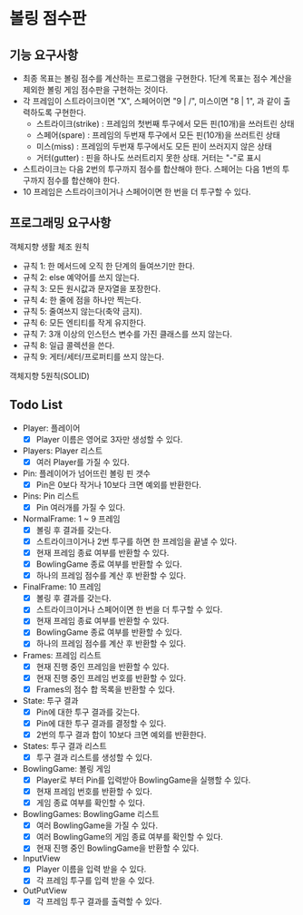 # 볼링 점수판

## 기능 요구사항

- 최종 목표는 볼링 점수를 계산하는 프로그램을 구현한다. 1단계 목표는 점수 계산을 제외한 볼링 게임 점수판을 구현하는 것이다.
- 각 프레임이 스트라이크이면 "X", 스페어이면 "9 | /", 미스이면 "8 | 1", 과 같이 출력하도록 구현한다.
    - 스트라이크(strike) : 프레임의 첫번째 투구에서 모든 핀(10개)을 쓰러트린 상태
    - 스페어(spare) : 프레임의 두번재 투구에서 모든 핀(10개)을 쓰러트린 상태
    - 미스(miss) : 프레임의 두번재 투구에서도 모든 핀이 쓰러지지 않은 상태
    - 거터(gutter) : 핀을 하나도 쓰러트리지 못한 상태. 거터는 "-"로 표시
- 스트라이크는 다음 2번의 투구까지 점수를 합산해야 한다. 스페어는 다음 1번의 투구까지 점수를 합산해야 한다.
- 10 프레임은 스트라이크이거나 스페어이면 한 번을 더 투구할 수 있다.

## 프로그래밍 요구사항

객체지향 생활 체조 원칙

- 규칙 1: 한 메서드에 오직 한 단계의 들여쓰기만 한다.
- 규칙 2: else 예약어를 쓰지 않는다.
- 규칙 3: 모든 원시값과 문자열을 포장한다.
- 규칙 4: 한 줄에 점을 하나만 찍는다.
- 규칙 5: 줄여쓰지 않는다(축약 금지).
- 규칙 6: 모든 엔티티를 작게 유지한다.
- 규칙 7: 3개 이상의 인스턴스 변수를 가진 클래스를 쓰지 않는다.
- 규칙 8: 일급 콜렉션을 쓴다.
- 규칙 9: 게터/세터/프로퍼티를 쓰지 않는다.

객체지향 5원칙(SOLID)

## Todo List

- Player: 플레이어
    - [X] Player 이름은 영어로 3자만 생성할 수 있다.
    
- Players: Player 리스트
    - [X] 여러 Player를 가질 수 있다. 
    
- Pin: 플레이어가 넘어뜨린 볼링 핀 갯수
    - [X] Pin은 0보다 작거나 10보다 크면 예외를 반환한다.

- Pins: Pin 리스트
    - [X] Pin 여러개를 가질 수 있다. 

- NormalFrame: 1 ~ 9 프레임
    - [X] 볼링 후 결과를 갖는다.
    - [X] 스트라이크이거나 2번 투구를 하면 한 프레임을 끝낼 수 있다.
    - [X] 현재 프레임 종료 여부를 반환할 수 있다.
    - [X] BowlingGame 종료 여부를 반환할 수 있다.
    - [X] 하나의 프레임 점수를 계산 후 반환할 수 있다.
    
- FinalFrame: 10 프레임
    - [X] 볼링 후 결과를 갖는다.
    - [X] 스트라이크이거나 스페어이면 한 번을 더 투구할 수 있다.
    - [X] 현재 프레임 종료 여부를 반환할 수 있다.
    - [X] BowlingGame 종료 여부를 반환할 수 있다.
    - [X] 하나의 프레임 점수를 계산 후 반환할 수 있다.

- Frames: 프레임 리스트
    - [X] 현재 진행 중인 프레임을 반환할 수 있다.
    - [X] 현재 진행 중인 프레임 번호를 반환할 수 있다.
    - [X] Frames의 점수 합 목록을 반환할 수 있다.

- State: 투구 결과
    - [X] Pin에 대한 투구 결과를 갖는다.
    - [X] Pin에 대한 투구 결과를 결정할 수 있다.
    - [X] 2번의 투구 결과 합이 10보다 크면 예외를 반환한다. 

- States: 투구 결과 리스트
    - [X] 투구 결과 리스트를 생성할 수 있다.
    
- BowlingGame: 볼링 게임 
    - [X] Player로 부터 Pin를 입력받아 BowlingGame을 실행할 수 있다.
    - [X] 현재 프레임 번호를 반환할 수 있다.
    - [X] 게임 종료 여부를 확인할 수 있다.

- BowlingGames: BowlingGame 리스트
    - [X] 여러 BowlingGame을 가질 수 있다.
    - [X] 여러 BowlingGame의 게임 종료 여부를 확인할 수 있다.
    - [X] 현재 진행 중인 BowlingGame을 반환할 수 있다.
    
- InputView
    - [X] Player 이름을 입력 받을 수 있다.
    - [X] 각 프레임 투구를 입력 받을 수 있다.
    
- OutPutView
    - [X] 각 프레임 투구 결과를 출력할 수 있다.

